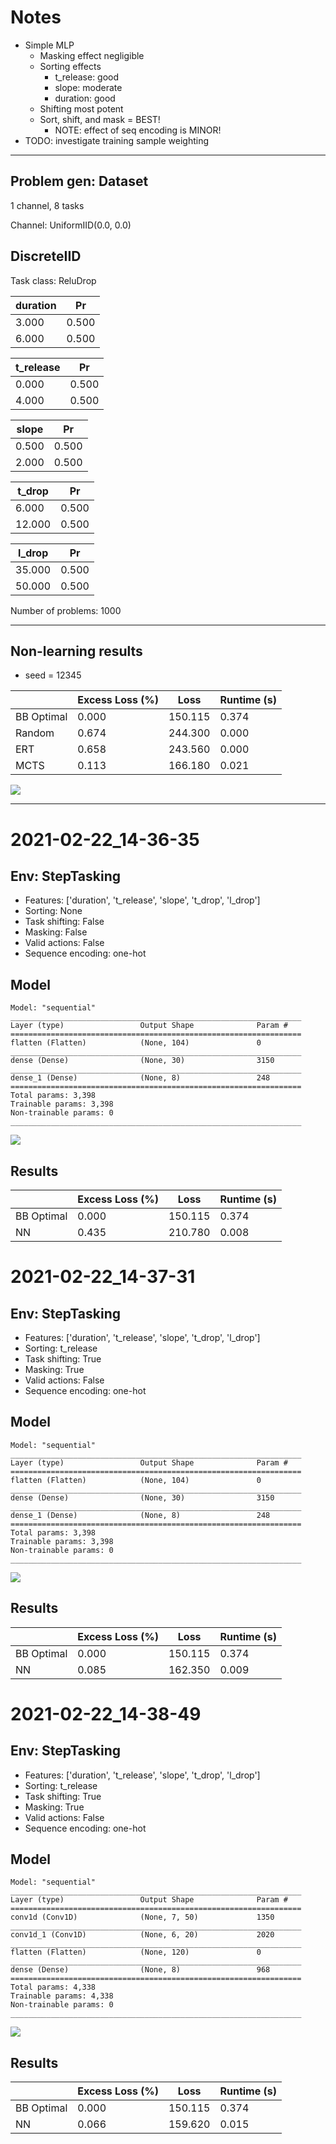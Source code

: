 # Notes
- Simple MLP
  - Masking effect negligible
  - Sorting effects
    - t_release: good
    - slope: moderate
    - duration: good
  - Shifting most potent
  - Sort, shift, and mask = BEST!
    - NOTE: effect of seq encoding is MINOR!
- TODO: investigate training sample weighting


---

Problem gen: Dataset
---
1 channel, 8 tasks

Channel: UniformIID(0.0, 0.0)

DiscreteIID
---
Task class: ReluDrop

|   duration |    Pr |
|------------|-------|
|      3.000 | 0.500 |
|      6.000 | 0.500 |

|   t_release |    Pr |
|-------------|-------|
|       0.000 | 0.500 |
|       4.000 | 0.500 |

|   slope |    Pr |
|---------|-------|
|   0.500 | 0.500 |
|   2.000 | 0.500 |

|   t_drop |    Pr |
|----------|-------|
|    6.000 | 0.500 |
|   12.000 | 0.500 |

|   l_drop |    Pr |
|----------|-------|
|   35.000 | 0.500 |
|   50.000 | 0.500 |

Number of problems: 1000

---

Non-learning results
---

- seed = 12345

|            |   Excess Loss (%) |    Loss |   Runtime (s) |
|------------|-------------------|---------|---------------|
| BB Optimal |             0.000 | 150.115 |         0.374 |
| Random     |             0.674 | 244.300 |         0.000 |
| ERT        |             0.658 | 243.560 |         0.000 |
| MCTS       |             0.113 | 166.180 |         0.021 |

![](../images/temp/2021-02-22_14-14-48.png)

---

# 2021-02-22_14-36-35

Env: StepTasking
---

- Features: ['duration', 't_release', 'slope', 't_drop', 'l_drop']
- Sorting: None
- Task shifting: False
- Masking: False
- Valid actions: False
- Sequence encoding: one-hot

Model 
---
```
Model: "sequential"
_________________________________________________________________
Layer (type)                 Output Shape              Param #   
=================================================================
flatten (Flatten)            (None, 104)               0         
_________________________________________________________________
dense (Dense)                (None, 30)                3150      
_________________________________________________________________
dense_1 (Dense)              (None, 8)                 248       
=================================================================
Total params: 3,398
Trainable params: 3,398
Non-trainable params: 0
_________________________________________________________________
```

![](../images/temp/2021-02-22_14-36-35_train.png)

Results
---

|            |   Excess Loss (%) |    Loss |   Runtime (s) |
|------------|-------------------|---------|---------------|
| BB Optimal |             0.000 | 150.115 |         0.374 |
| NN         |             0.435 | 210.780 |         0.008 |

# 2021-02-22_14-37-31

Env: StepTasking
---

- Features: ['duration', 't_release', 'slope', 't_drop', 'l_drop']
- Sorting: t_release
- Task shifting: True
- Masking: True
- Valid actions: False
- Sequence encoding: one-hot

Model 
---
```
Model: "sequential"
_________________________________________________________________
Layer (type)                 Output Shape              Param #   
=================================================================
flatten (Flatten)            (None, 104)               0         
_________________________________________________________________
dense (Dense)                (None, 30)                3150      
_________________________________________________________________
dense_1 (Dense)              (None, 8)                 248       
=================================================================
Total params: 3,398
Trainable params: 3,398
Non-trainable params: 0
_________________________________________________________________
```

![](../images/temp/2021-02-22_14-37-31_train.png)

Results
---

|            |   Excess Loss (%) |    Loss |   Runtime (s) |
|------------|-------------------|---------|---------------|
| BB Optimal |             0.000 | 150.115 |         0.374 |
| NN         |             0.085 | 162.350 |         0.009 |


# 2021-02-22_14-38-49

Env: StepTasking
---

- Features: ['duration', 't_release', 'slope', 't_drop', 'l_drop']
- Sorting: t_release
- Task shifting: True
- Masking: True
- Valid actions: False
- Sequence encoding: one-hot

Model 
---
```
Model: "sequential"
_________________________________________________________________
Layer (type)                 Output Shape              Param #   
=================================================================
conv1d (Conv1D)              (None, 7, 50)             1350      
_________________________________________________________________
conv1d_1 (Conv1D)            (None, 6, 20)             2020      
_________________________________________________________________
flatten (Flatten)            (None, 120)               0         
_________________________________________________________________
dense (Dense)                (None, 8)                 968       
=================================================================
Total params: 4,338
Trainable params: 4,338
Non-trainable params: 0
_________________________________________________________________
```

![](../images/temp/2021-02-22_14-38-49_train.png)

Results
---

|            |   Excess Loss (%) |    Loss |   Runtime (s) |
|------------|-------------------|---------|---------------|
| BB Optimal |             0.000 | 150.115 |         0.374 |
| NN         |             0.066 | 159.620 |         0.015 |

